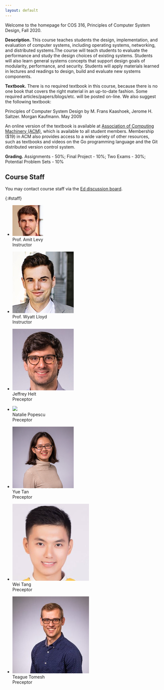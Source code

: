 ```yaml
---
layout: default
---
```


Welcome to the homepage for COS 316, Principles of Computer System
Design, Fall 2020.

**Description.** This course teaches students the design,
implementation, and evaluation of computer systems, including operating
systems, networking, and distributed systems.The course will teach
students to evaluate the performance and study the design choices of
existing systems. Students will also learn general systems concepts that
support design goals of modularity, performance, and security. Students
will apply materials learned in lectures and readings to design, build
and evaluate new systems components.

**Textbook.** There is no required textbook in this course, because
there is no one book that covers the right material in an up-to-date
fashion. Some required articles/papers/blogs/etc. will be posted
on-line. We also suggest the following textbook:

Principles of Computer System Design by M. Frans Kaashoek, Jerome H.
Saltzer. Morgan Kaufmann. May 2009

An online version of the textbook is available at [Association of
Computing Machinery (ACM)](https://acm.org), which is available to all
student members. Membership (\$19) in ACM also provides access to a wide
variety of other resources, such as textbooks and videos on the Go
programming language and the Git distributed version control system.

**Grading.** Assignments - 50%; Final Project - 10%; Two Exams - 30%;
Potential Problem Sets - 10%

## Course Staff

You may contact course staff via the [Ed discussion board](https://us.edstem.org/courses/2353/discussion/).

{:#staff}
* ![](/images/staff/amit-levy.jpg)\
Prof. Amit Levy\
Instructor

* ![](/images/staff/wyatt-lloyd.jpg)\
Prof. Wyatt Lloyd\
Instructor

* ![](/images/staff/jeffrey-helt.jpg)\
Jeffrey Helt\
Preceptor

* ![](/images/staff/natalie-popescu.png)\
Natalie Popescu\
Preceptor

* ![](/images/staff/yue-tan.jpg)\
Yue Tan\
Preceptor

* ![](/images/staff/wei-tang.png)\
Wei Tang\
Preceptor

* ![](/images/staff/teague-tomesh.jpg)\
Teague Tomesh\
Preceptor

